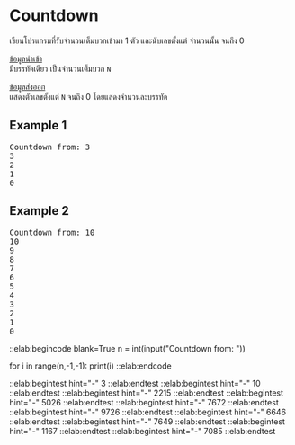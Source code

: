 # Countdown

เขียนโปรแกรมที่รับจำนวนเต็มบวกเข้ามา 1 ตัว และนับเลขตั้งแต่ จำนวนนั้น จนถึง 0

<u>ข้อมูลนำเข้า</u>  
มีบรรทัดเดียว เป็นจำนวนเต็มบวก `N`

<u>ข้อมูลส่งออก</u>  
แสดงตัวเลขตั้งแต่ `N` จนถึง 0 โดยแสดงจำนวนละบรรทัด

## Example 1
<pre class="output">
Countdown from: 3
3
2
1
0
</pre>

## Example 2
<pre class="output">
Countdown from: 10
10
9
8
7
6
5
4
3
2
1
0
</pre>

::elab:begincode blank=True
n = int(input("Countdown from: "))

for i in range(n,-1,-1):
    print(i)
::elab:endcode

::elab:begintest hint="-"
3
::elab:endtest
::elab:begintest hint="-"
10
::elab:endtest
::elab:begintest hint="-"
2215
::elab:endtest
::elab:begintest hint="-"
5026
::elab:endtest
::elab:begintest hint="-"
7672
::elab:endtest
::elab:begintest hint="-"
9726
::elab:endtest
::elab:begintest hint="-"
6646
::elab:endtest
::elab:begintest hint="-"
7649
::elab:endtest
::elab:begintest hint="-"
1167
::elab:endtest
::elab:begintest hint="-"
7085
::elab:endtest
